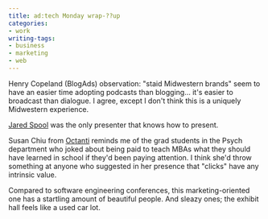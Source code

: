```yaml
---
title: ad:tech Monday wrap-??up
categories:
- work
writing-tags:
- business
- marketing
- web
---
```


Henry Copeland (BlogAds) observation: "staid Midwestern brands" seem to have an easier time adopting podcasts than blogging... it's easier to broadcast than dialogue.  I agree, except I don't think this is a uniquely Midwestern experience.

[Jared Spool][1] was the only presenter that knows how to present.

Susan Chiu from [Octanti][2] reminds me of the grad students in the Psych department who joked about being paid to teach MBAs what they should have learned in school if they'd been paying attention.  I think she'd throw something at anyone who suggested in her presence that "clicks" have any intrinsic value.

Compared to software engineering conferences, this marketing-oriented one has a startling amount of beautiful people.  And sleazy ones; the exhibit hall feels like a used car lot.

   [1]: http://www.uie.com/about/consultants/
   [2]: http://www.octanti.com/
